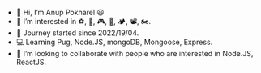 - 👋 Hi, I’m Anup Pokharel 😃
- 👀 I’m interested in ⚽, 🍗, 🎮, 🍻, 🏕, 📽, 🏍.
- 🌱 Journey started since 2022/19/04.
- 💻 Learning Pug, Node.JS, mongoDB, Mongoose, Express.
- 💞️ I’m looking to collaborate with people who are interested in Node.JS, ReactJS.

<!---
anuppokharel/anuppokharel is a ✨ special ✨ repository because its `README.md` (this file) appears on your GitHub profile.
You can click the Preview link to take a look at your changes.
--->

